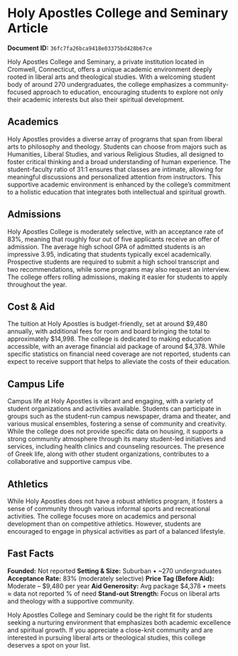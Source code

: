 # Holy Apostles College and Seminary Article

**Document ID:** `36fc7fa26bca9418e03375bd428b67ce`

Holy Apostles College and Seminary, a private institution located in Cromwell, Connecticut, offers a unique academic environment deeply rooted in liberal arts and theological studies. With a welcoming student body of around 270 undergraduates, the college emphasizes a community-focused approach to education, encouraging students to explore not only their academic interests but also their spiritual development.

## Academics
Holy Apostles provides a diverse array of programs that span from liberal arts to philosophy and theology. Students can choose from majors such as Humanities, Liberal Studies, and various Religious Studies, all designed to foster critical thinking and a broad understanding of human experience. The student-faculty ratio of 31:1 ensures that classes are intimate, allowing for meaningful discussions and personalized attention from instructors. This supportive academic environment is enhanced by the college’s commitment to a holistic education that integrates both intellectual and spiritual growth.

## Admissions
Holy Apostles College is moderately selective, with an acceptance rate of 83%, meaning that roughly four out of five applicants receive an offer of admission. The average high school GPA of admitted students is an impressive 3.95, indicating that students typically excel academically. Prospective students are required to submit a high school transcript and two recommendations, while some programs may also request an interview. The college offers rolling admissions, making it easier for students to apply throughout the year.

## Cost & Aid
The tuition at Holy Apostles is budget-friendly, set at around $9,480 annually, with additional fees for room and board bringing the total to approximately $14,998. The college is dedicated to making education accessible, with an average financial aid package of around $4,378. While specific statistics on financial need coverage are not reported, students can expect to receive support that helps to alleviate the costs of their education.

## Campus Life
Campus life at Holy Apostles is vibrant and engaging, with a variety of student organizations and activities available. Students can participate in groups such as the student-run campus newspaper, drama and theater, and various musical ensembles, fostering a sense of community and creativity. While the college does not provide specific data on housing, it supports a strong community atmosphere through its many student-led initiatives and services, including health clinics and counseling resources. The presence of Greek life, along with other student organizations, contributes to a collaborative and supportive campus vibe.

## Athletics
While Holy Apostles does not have a robust athletics program, it fosters a sense of community through various informal sports and recreational activities. The college focuses more on academics and personal development than on competitive athletics. However, students are encouraged to engage in physical activities as part of a balanced lifestyle.

## Fast Facts
**Founded:** Not reported
**Setting & Size:** Suburban • ~270 undergraduates
**Acceptance Rate:** 83% (moderately selective)
**Price Tag (Before Aid):** Moderate – $9,480 per year
**Aid Generosity:** Avg package $4,378 • meets ≈ data not reported % of need
**Stand-out Strength:** Focus on liberal arts and theology with a supportive community.

Holy Apostles College and Seminary could be the right fit for students seeking a nurturing environment that emphasizes both academic excellence and spiritual growth. If you appreciate a close-knit community and are interested in pursuing liberal arts or theological studies, this college deserves a spot on your list.
